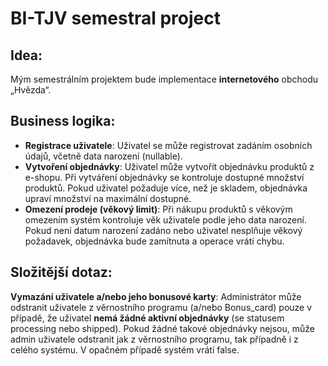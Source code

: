 # BI-TJV semestral project



## Idea:

Mým semestrálním projektem bude implementace **internetového** obchodu „Hvězda“.

## Business logika:

* **Registrace uživatele**: Uživatel se může registrovat zadáním osobních údajů, včetně data narození (nullable).
*	**Vytvoření objednávky**: Uživatel může vytvořit objednávku produktů z e-shopu. Při vytváření objednávky se kontroluje dostupné množství produktů. Pokud uživatel požaduje více, než je skladem, objednávka upraví množství na maximální dostupné.
*	**Omezení prodeje (věkový limit)**: Při nákupu produktů s věkovým omezením systém kontroluje věk uživatele podle jeho data narození. Pokud není datum narození zadáno nebo uživatel nesplňuje věkový požadavek, objednávka bude zamítnuta a operace vrátí chybu.

## Složitější dotaz:

**Vymazání uživatele a/nebo jeho bonusové karty**: Administrátor může odstranit uživatele z věrnostního programu (a/nebo Bonus_card) pouze v případě, že uživatel **nemá žádné aktivní objednávky** (se statusem processing nebo shipped). Pokud žádné takové objednávky nejsou, může admin uživatele odstranit jak z věrnostního programu, tak případně i z celého systému. V opačném případě systém vrátí false.
